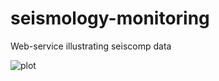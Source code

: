 # seismology-monitoring
Web-service illustrating seiscomp data

![plot](https://github.com/seismology-monitoring/seismology-monitoring/blob/pictures/seisinter.png?raw=true)
